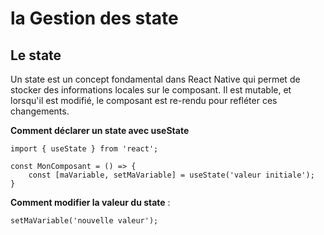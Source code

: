 # la Gestion des state

## Le state

Un state est un concept fondamental dans React Native qui permet de stocker des informations locales sur le composant. Il est mutable, et lorsqu'il est modifié, le composant est re-rendu pour refléter ces changements.

**Comment déclarer un state avec useState**

```
import { useState } from 'react';

const MonComposant = () => {
    const [maVariable, setMaVariable] = useState('valeur initiale');
}

```

**Comment modifier la valeur du state** :

```
setMaVariable('nouvelle valeur');

```
